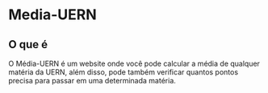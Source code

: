 # Media-UERN

## O que é 
O Média-UERN é um website onde você pode calcular a média de qualquer matéria da UERN, além disso, pode também verificar quantos pontos precisa para passar em uma determinada matéria.  
